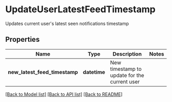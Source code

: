 # UpdateUserLatestFeedTimestamp

Updates current user's latest seen notifications timestamp
## Properties
Name | Type | Description | Notes
------------ | ------------- | ------------- | -------------
**new_latest_feed_timestamp** | **datetime** | New timestamp to update for the current user | 

[[Back to Model list]](../README.md#documentation-for-models) [[Back to API list]](../README.md#documentation-for-api-endpoints) [[Back to README]](../README.md)


